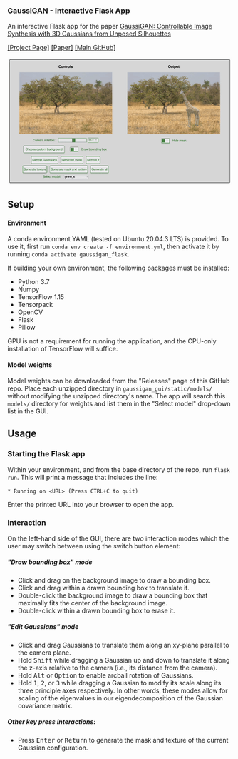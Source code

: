 ### GaussiGAN - Interactive Flask App

An interactive Flask app for the paper [GaussiGAN: Controllable Image Synthesis with 3D Gaussians from Unposed Silhouettes](https://arxiv.org/abs/2106.13215)

[[Project Page]](https://visual.cs.brown.edu/projects/gaussigan-webpage/) [[Paper]](https://arxiv.org/ftp/arxiv/papers/2106/2106.13215.pdf)  [[Main GitHub]](https://github.com/AlamiMejjati/GaussiGAN)

<img src="docs/interaction_4x.gif" width="800"/>


## Setup

#### Environment

A conda environment YAML (tested on Ubuntu 20.04.3 LTS) is provided. To use it, first run `conda env create -f environment.yml`, then activate it by running `conda activate gaussigan_flask`.

If building your own environment, the following packages must be installed:

- Python 3.7
- Numpy
- TensorFlow 1.15
- Tensorpack
- OpenCV
- Flask
- Pillow

GPU is not a requirement for running the application, and the CPU-only installation of TensorFlow will suffice.

#### Model weights

Model weights can be downloaded from the "Releases" page of this GitHub repo. Place each unzipped directory in `gaussigan_gui/static/models/` without modifying the unzipped directory's name. The app will search this `models/` directory for weights and list them in the "Select model" drop-down list in the GUI.

## Usage

### Starting the Flask app

Within your environment, and from the base directory of the repo, run `flask run`. This will print a message that includes the line:

```
* Running on <URL> (Press CTRL+C to quit)
```

Enter the printed URL into your browser to open the app.

### Interaction

On the left-hand side of the GUI, there are two interaction modes which the user may switch between using the switch button element:

##### "Draw bounding box" mode

- Click and drag on the background image to draw a bounding box.
- Click and drag within a drawn bounding box to translate it.
- Double-click the background image to draw a bounding box that maximally fits the center of the background image.
- Double-click within a drawn bounding box to erase it.

##### "Edit Gaussians" mode

- Click and drag Gaussians to translate them along an xy-plane parallel to the camera plane.
- Hold <kbd>Shift</kbd> while dragging a Gaussian up and down to translate it along the z-axis relative to the camera (i.e., its distance from the camera).
- Hold <kbd>Alt</kbd> or <kbd>Option</kbd> to enable arcball rotation of Gaussians.
- Hold <kbd>1</kbd>, <kbd>2</kbd>, or <kbd>3</kbd> while dragging a Gaussian to modify its scale along its three principle axes respectively. In other words, these modes allow for scaling of the eigenvalues in our eigendecomposition of the Gaussian covariance matrix.

##### Other key press interactions:

- Press <kbd>Enter</kbd> or <kbd>Return</kbd> to generate the mask and texture of the current Gaussian configuration.
